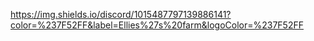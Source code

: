 https://img.shields.io/discord/1015487797139886141?color=%237F52FF&label=Ellies%27s%20farm&logoColor=%237F52FF
